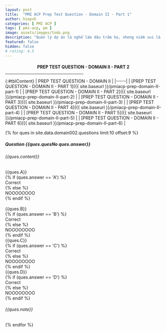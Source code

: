 ```yaml
---
layout: post
title:  "PMI ACP Prep Test Question - Domain II - Part 1"
author: hiepvh
categories: [ PMI ACP ]
tags: [ pmi-acp, pm ]
image: assets/images/todo.png
description: "Quản lý dự án là nghề làm dâu trăm họ, nhưng niềm vui là được học hỏi mỗi ngày, mỗi giờ, mỗi thời điểm."
featured: false
hidden: false
# rating: 4.5
---
```


<!-- Title Block -->
<div id="titleBlock" style="text-align: center;">
  <h4 style="margin-bottom: 0px;"> PREP TEST QUESTION - DOMAIN II - PART 2</h4>
  <hr style="width: 50%;">
</div>

{:#tblContent}
| PREP TEST QUESTION - DOMAIN II |
|-----|
| [PREP TEST QUESTION - DOMAIN II - PART 1]({{ site.baseurl }}/pmiacp-prep-domain-II-part-1) |
| [PREP TEST QUESTION - DOMAIN II - PART 2]({{ site.baseurl }}/pmiacp-prep-domain-II-part-2) |
| [PREP TEST QUESTION - DOMAIN II - PART 3]({{ site.baseurl }}/pmiacp-prep-domain-II-part-3) |
| [PREP TEST QUESTION - DOMAIN II - PART 4]({{ site.baseurl }}/pmiacp-prep-domain-II-part-4) |
| [PREP TEST QUESTION - DOMAIN II - PART 5]({{ site.baseurl }}/pmiacp-prep-domain-II-part-5) |
| [PREP TEST QUESTION - DOMAIN II - PART 6]({{ site.baseurl }}/pmiacp-prep-domain-II-part-6) |

{% for ques in site.data.domain002.questions limit:10 offset:9 %}
<!-- QUESTION -->
<div class="text-card">
  <div class="heading">
    <h5>Question {{ques.quesNo ques.answer}} </h5>
    <h6>{{ques.content}}</h6>
  </div>

  <div class="headingAnswer">
    <!-- Answer A -->
    <div class="flip">
      <div class="flipContent">
        <div class="front">
          {{ques.A}}
        </div>
        {% if (ques.answer == 'A') %}
          <div class="back" style="display: block">Correct</div>
        {% else %}  
          <div class="back">NOOOOOOOO</div>
        {% endif %}
      </div>
    </div>
    <br class="clear" />
    <!-- Answer B -->
    <div class="flip">
      <div class="flipContent">
        <div class="front">
          {{ques.B}}
        </div>
        {% if (ques.answer == 'B') %}
          <div class="back" style="display: block">Correct</div>
        {% else %}  
          <div class="back">NOOOOOOOO</div>
        {% endif %}
      </div>
    </div>
    <!-- Answer C -->
    <div class="flip">
      <div class="flipContent">
        <div class="front">
          {{ques.C}}
        </div>
        {% if (ques.answer == 'C') %}
          <div class="back">Correct</div>
        {% else %}  
          <div class="back">NOOOOOOOO</div>
        {% endif %}
      </div>
    </div>
    <!-- Answer D -->
    <div class="flip">
      <div class="flipContent">
        <div class="front">
          {{ques.D}}
        </div>
        {% if (ques.answer == 'D') %}
          <div class="back">Correct</div>
        {% else %}  
          <div class="back">NOOOOOOOO</div>
        {% endif %}
      </div>
    </div>
    <!-- Note--> 
    <div class="text-box-note">
      <h6>{{ques.note}}</h6>
    </div>
  </div>

</div>
{% endfor %}
